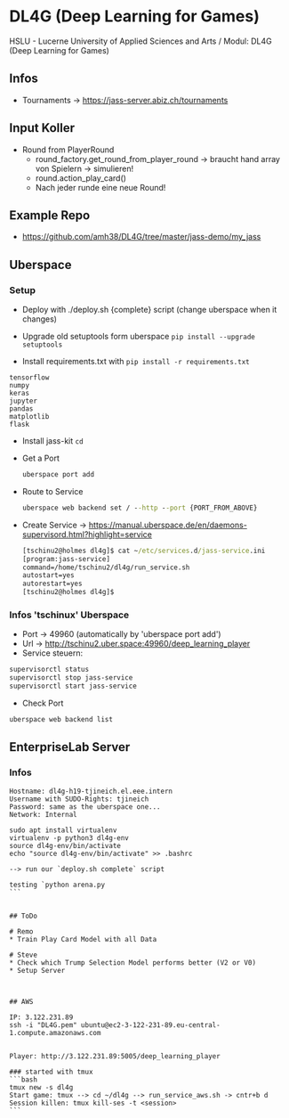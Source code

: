 # DL4G (Deep Learning for Games)
HSLU - Lucerne University of Applied Sciences and Arts / Modul: DL4G (Deep Learning for Games)

## Infos

* Tournaments -> https://jass-server.abiz.ch/tournaments

## Input Koller

* Round from PlayerRound
    * round_factory.get_round_from_player_round -> braucht hand array von Spielern -> simulieren!
    * round.action_play_card()
    * Nach jeder runde eine neue Round!

## Example Repo

* https://github.com/amh38/DL4G/tree/master/jass-demo/my_jass

## Uberspace

### Setup

* Deploy with ./deploy.sh {complete} script (change uberspace when it changes)

* Upgrade old setuptools form uberspace `pip install --upgrade setuptools`

* Install requirements.txt with `pip install -r requirements.txt`

```
tensorflow
numpy
keras
jupyter
pandas
matplotlib
flask

```

* Install jass-kit `cd `

* Get a Port
    ```cmd
    uberspace port add
    ````
* Route to Service
    ```cmd
    uberspace web backend set / --http --port {PORT_FROM_ABOVE}
    ```
* Create Service -> https://manual.uberspace.de/en/daemons-supervisord.html?highlight=service
    ```cmd
    [tschinu2@holmes dl4g]$ cat ~/etc/services.d/jass-service.ini
    [program:jass-service]
    command=/home/tschinu2/dl4g/run_service.sh
    autostart=yes
    autorestart=yes
    [tschinu2@holmes dl4g]$
    ```

### Infos 'tschinux' Uberspace

* Port -> 49960 (automatically by 'uberspace port add')
* Url -> http://tschinu2.uber.space:49960/deep_learning_player
* Service steuern:
```bash
supervisorctl status
supervisorctl stop jass-service
supervisorctl start jass-service
```
* Check Port
```bash
uberspace web backend list
```


## EnterpriseLab Server

### Infos

```
Hostname: dl4g-h19-tjineich.el.eee.intern
Username with SUDO-Rights: tjineich
Password: same as the uberspace one...
Network: Internal
```

````
sudo apt install virtualenv
virtualenv -p python3 dl4g-env
source dl4g-env/bin/activate
echo "source dl4g-env/bin/activate" >> .bashrc

--> run our `deploy.sh complete` script

testing `python arena.py
```


## ToDo

# Remo
* Train Play Card Model with all Data

# Steve
* Check which Trump Selection Model performs better (V2 or V0)
* Setup Server



## AWS

IP: 3.122.231.89
ssh -i "DL4G.pem" ubuntu@ec2-3-122-231-89.eu-central-1.compute.amazonaws.com


Player: http://3.122.231.89:5005/deep_learning_player

### started with tmux
```bash
tmux new -s dl4g
Start game: tmux --> cd ~/dl4g --> run_service_aws.sh -> cntr+b d
Session killen: tmux kill-ses -t <session>
```
